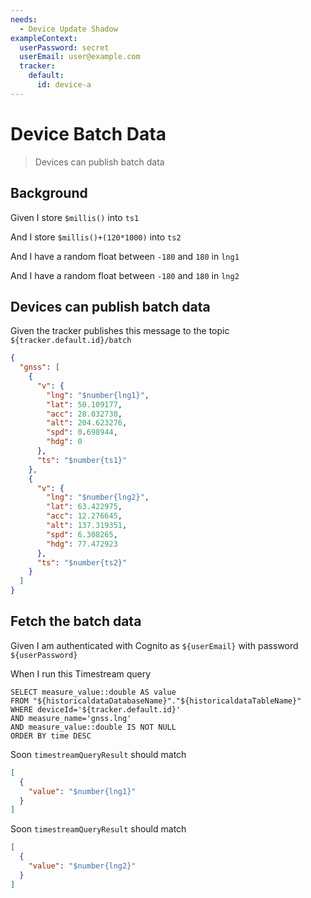```yaml
---
needs:
  - Device Update Shadow
exampleContext:
  userPassword: secret
  userEmail: user@example.com
  tracker:
    default:
      id: device-a
---
```


# Device Batch Data

> Devices can publish batch data

## Background

Given I store `$millis()` into `ts1`

And I store `$millis()+(120*1000)` into `ts2`

And I have a random float between `-180` and `180` in `lng1`

And I have a random float between `-180` and `180` in `lng2`

## Devices can publish batch data

Given the tracker publishes this message to the topic
`${tracker.default.id}/batch`

```json
{
  "gnss": [
    {
      "v": {
        "lng": "$number{lng1}",
        "lat": 50.109177,
        "acc": 28.032738,
        "alt": 204.623276,
        "spd": 0.698944,
        "hdg": 0
      },
      "ts": "$number{ts1}"
    },
    {
      "v": {
        "lng": "$number{lng2}",
        "lat": 63.422975,
        "acc": 12.276645,
        "alt": 137.319351,
        "spd": 6.308265,
        "hdg": 77.472923
      },
      "ts": "$number{ts2}"
    }
  ]
}
```

## Fetch the batch data

Given I am authenticated with Cognito as `${userEmail}` with password
`${userPassword}`

When I run this Timestream query

```
SELECT measure_value::double AS value
FROM "${historicaldataDatabaseName}"."${historicaldataTableName}"
WHERE deviceId='${tracker.default.id}'
AND measure_name='gnss.lng'
AND measure_value::double IS NOT NULL
ORDER BY time DESC
```

Soon `timestreamQueryResult` should match

```json
[
  {
    "value": "$number{lng1}"
  }
]
```

Soon `timestreamQueryResult` should match

```json
[
  {
    "value": "$number{lng2}"
  }
]
```
